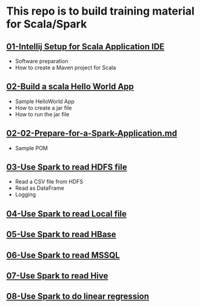 # This repo is to build training material for Scala/Spark 



## [01-Intellij Setup for Scala Application IDE](./01-Intellij-Setup-for-Scala-Application-IDE.md)

- Software preparation
- How to create a Maven project for Scala

## [02-Build a scala Hello World App](./02-Build-a-scala-Hello-World-App.md)


- Sample HelloWorld App
- How to create a jar file
- How to run the jar file


## [02-02-Prepare-for-a-Spark-Application.md](./02-02-Prepare-for-a-Spark-Application.md)
- Sample POM


## [03-Use Spark to read HDFS file](./03-Use-Spark-to-read-HDFS-file.md)
- Read a CSV file from HDFS
- Read as DataFrame
- Logging



## [04-Use Spark to read Local file](04-Use-Spark-to-read-Local-file.md)



## [05-Use Spark to read HBase](05-Use-Spark-to-read-HBase.md)



## [06-Use Spark to read MSSQL](06-Use-Spark-to-read-MSSQL.md)



## [07-Use Spark to read Hive](07-Use-Spark-to-read-Hive.md)


## [08-Use Spark to do linear regression](09-Use-Spark-to-do-linear-regression.md)


